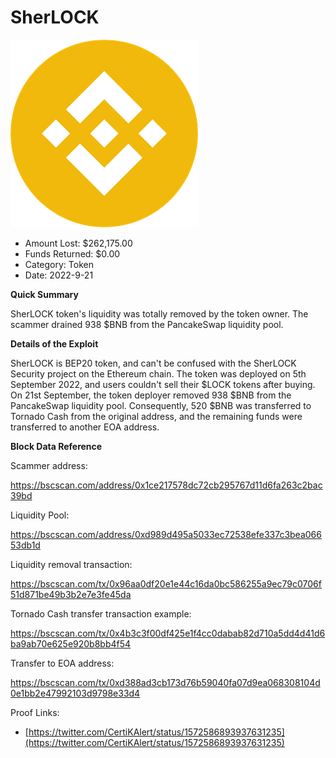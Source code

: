 # SherLOCK
![SherLOCK](/rektimages/SherLOCK.png)
- Amount Lost: $262,175.00
- Funds Returned: $0.00
- Category: Token
- Date: 2022-9-21

**Quick Summary**

SherLOCK token's liquidity was totally removed by the token owner. The scammer drained 938 $BNB from the PancakeSwap liquidity pool.

  


 **Details of the Exploit**

SherLOCK is BEP20 token, and can't be confused with the SherLOCK Security project on the Ethereum chain. The token was deployed on 5th September 2022, and users couldn't sell their $LOCK tokens after buying. On 21st September, the token deployer removed 938 $BNB from the PancakeSwap liquidity pool. Consequently, 520 $BNB was transferred to Tornado Cash from the original address, and the remaining funds were transferred to another EOA address.

  


 **Block Data Reference**

Scammer address:

https://bscscan.com/address/0x1ce217578dc72cb295767d11d6fa263c2bac39bd

  


Liquidity Pool:

https://bscscan.com/address/0xd989d495a5033ec72538efe337c3bea06653db1d

  


Liquidity removal transaction:

https://bscscan.com/tx/0x96aa0df20e1e44c16da0bc586255a9ec79c0706f51d871be49b3b2e7e3fe45da

  


Tornado Cash transfer transaction example:

https://bscscan.com/tx/0x4b3c3f00df425e1f4cc0dabab82d710a5dd4d41d6ba9ab70e625e920b8bb4f54

  


Transfer to EOA address:

https://bscscan.com/tx/0xd388ad3cb173d76b59040fa07d9ea068308104d0e1bb2e47992103d9798e33d4

  



Proof Links:
- [https://twitter.com/CertiKAlert/status/1572586893937631235](https://twitter.com/CertiKAlert/status/1572586893937631235)


